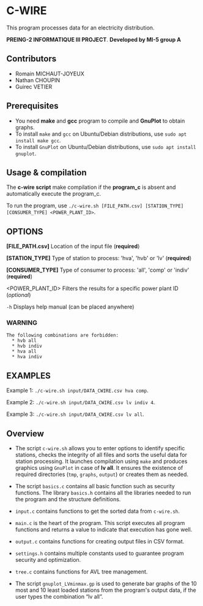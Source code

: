 # C-WIRE
This program processes data for an electricity distribution.

**PREING-2 INFORMATIQUE III PROJECT**.
**Developed by MI-5 group A**

## Contributors

- Romain MICHAUT-JOYEUX
- Nathan CHOUPIN
- Guirec VETIER

## Prerequisites

- You need **make** and **gcc** program to compile and **GnuPlot** to obtain graphs. 
- To install `make` and `gcc` on Ubuntu/Debian distributions, use `sudo apt install make gcc`.
- To install `GnuPlot` on Ubuntu/Debian distributions, use `sudo apt install gnuplot`.

## Usage & compilation
The __c-wire script__ make compilation if the **program_c** is absent and automatically execute the program_c.

To run the program, use `./c-wire.sh [FILE_PATH.csv] [STATION_TYPE] [CONSUMER_TYPE] <POWER_PLANT_ID>`.

## OPTIONS
**[FILE_PATH.csv]**   Location of the input file (**required**)

**[STATION_TYPE]**    Type of station to process: 'hva', 'hvb' or 'lv' (**required**)

**[CONSUMER_TYPE]**   Type of consumer to process: 'all', 'comp' or 'indiv' (**required**)

<POWER_PLANT_ID>  Filters the results for a specific power plant ID (*optional*)

`-h`              Displays help manual (can be placed anywhere)
### WARNING 
    The following combinations are forbidden:
      * hvb all
      * hvb indiv
      * hva all
      * hva indiv

## EXAMPLES
Example 1: `./c-wire.sh input/DATA_CWIRE.csv hva comp`. 

Example 2: `./c-wire.sh input/DATA_CWIRE.csv lv indiv 4`.

Example 3: `./c-wire.sh input/DATA_CWIRE.csv lv all`.

## Overview
- The script `c-wire.sh` allows you to enter options to identify specific stations, checks the integrity of all files and sorts the useful data for station processing. It launches compilation using `make` and produces graphics using `GnuPlot` in case of **lv all**. It ensures the existence of required directories (`tmp`, `graphs`, `output`) or creates them as needed.

- The script `basics.c` contains all basic function such as security functions. The library `basics.h` contains all the libraries needed to run the program and the structure definitions.

- `input.c` contains functions to get the sorted data from `c-wire.sh`.

- `main.c` is the heart of the program. This script executes all program functions and returns a value to indicate that execution has gone well.

- `output.c` contains functions for creating output files in CSV format.

- `settings.h` contains multiple constants used to guarantee program security and optimization.

- `tree.c` contains functions for AVL tree management.

- The script `gnuplot_LVminmax.gp` is used to generate bar graphs of the 10 most and 10 least loaded stations from the program's output data, if the user types the combination “lv all”.
